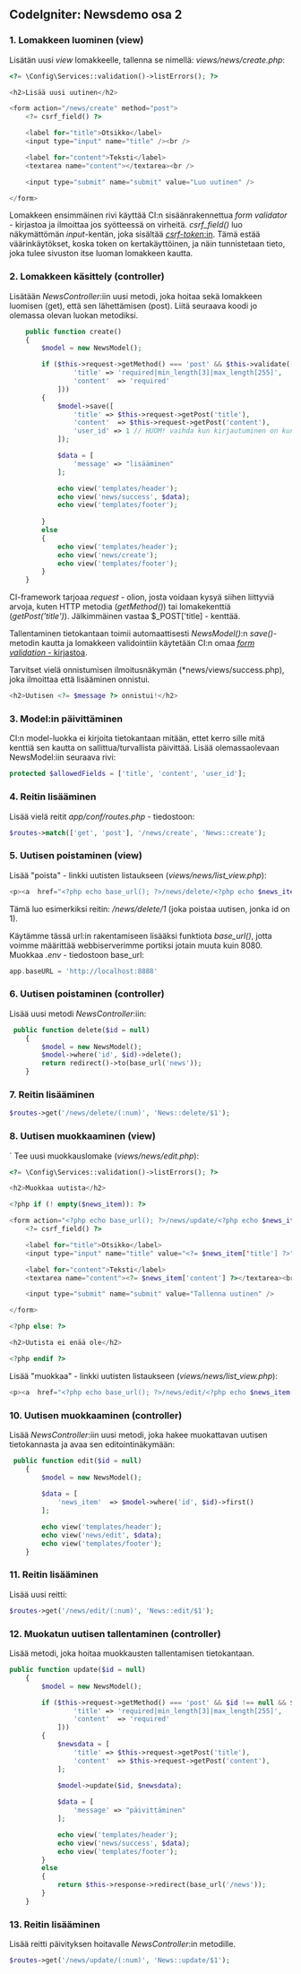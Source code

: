 ## CodeIgniter: Newsdemo osa 2

### 1. Lomakkeen luominen (view)

Lisätän uusi *view* lomakkeelle, tallenna se nimellä: *views/news/create.php*:

```php
<?= \Config\Services::validation()->listErrors(); ?>

<h2>Lisää uusi uutinen</h2>

<form action="/news/create" method="post">
    <?= csrf_field() ?>

    <label for="title">Otsikko</label>
    <input type="input" name="title" /><br />

    <label for="content">Teksti</label>
    <textarea name="content"></textarea><br />

    <input type="submit" name="submit" value="Luo uutinen" />

</form>
```

Lomakkeen ensimmäinen rivi käyttää CI:n sisäänrakennettua *form validator* - kirjastoa ja ilmoittaa jos syötteessä on virheitä. *csrf_field()* luo näkymättömän *input*-kentän, joka sisältää [*csrf-token*:in](https://portswigger.net/web-security/csrf). Tämä estää väärinkäytökset, koska token on kertakäyttöinen, ja näin tunnistetaan tieto, joka tulee sivuston itse luoman lomakkeen kautta.

### 2. Lomakkeen käsittely (controller)

Lisätään *NewsController*:iin uusi metodi, joka hoitaa sekä lomakkeen luomisen (get), että sen lähettämisen (post). Liitä seuraava koodi jo olemassa olevan luokan metodiksi.

```php
    public function create()
    {
        $model = new NewsModel();

        if ($this->request->getMethod() === 'post' && $this->validate([
                'title' => 'required|min_length[3]|max_length[255]',
                'content'  => 'required'
            ]))
        {
            $model->save([
                'title' => $this->request->getPost('title'),
                'content'  => $this->request->getPost('content'),
                'user_id' => 1 // HUOM! vaihda kun kirjautuminen on kunnossa!
            ]);

            $data = [
                'message' => "lisääminen"
            ];

            echo view('templates/header');
            echo view('news/success', $data);
            echo view('templates/footer');
 
        }
        else
        {
            echo view('templates/header');
            echo view('news/create');
            echo view('templates/footer');
        }
    }
```

CI-framework tarjoaa *request* - olion, josta voidaan kysyä siihen liittyviä arvoja, kuten HTTP metodia (*getMethod()*) tai lomakekenttiä (*getPost('title')*). Jälkimmäinen vastaa $_POST['title] - kenttää.

Tallentaminen tietokantaan toimii automaattisesti *NewsModel()*:n *save()*-metodin kautta ja lomakkeen validointiin käytetään CI:n omaa [*form validation* - kirjastoa](https://codeigniter.com/user_guide/libraries/validation.html).

Tarvitset vielä onnistumisen ilmoitusnäkymän (*news/views/success.php), joka ilmoittaa että lisääminen onnistui.

```php
<h2>Uutisen <?= $message ?> onnistui!</h2>
```

### 3. Model:in päivittäminen

CI:n model-luokka ei kirjoita tietokantaan mitään, ettet kerro sille mitä kenttiä sen kautta on sallittua/turvallista päivittää. Lisää olemassaolevaan NewsModel:iin seuraava rivi:

```php
protected $allowedFields = ['title', 'content', 'user_id'];
```

### 4. Reitin lisääminen

Lisää vielä reitit *app/conf/routes.php* - tiedostoon:

```php
$routes->match(['get', 'post'], '/news/create', 'News::create');
```

### 5. Uutisen poistaminen (view)

Lisää "poista" - linkki uutisten listaukseen (*views/news/list_view.php*):

```php
<p><a  href="<?php echo base_url(); ?>/news/delete/<?php echo $news_item['id']; ?>">Poista uutinen</a></p>
 ```

Tämä luo esimerkiksi reitin: */news/delete/1* (joka poistaa uutisen, jonka id on 1).

Käytämme tässä url:in rakentamiseen lisääksi funktiota *base_url()*, jotta voimme määrittää webbiserverimme portiksi jotain muuta kuin 8080. Muokkaa *.env* - tiedostoon base_url:

```php
app.baseURL = 'http://localhost:8888'
```

### 6. Uutisen poistaminen (controller)

Lisää uusi metodi *NewsController*:iin:

```php
 public function delete($id = null)
    {
        $model = new NewsModel();
        $model->where('id', $id)->delete();
        return redirect()->to(base_url('news'));
    }
```

### 7. Reitin lisääminen

```php
$routes->get('/news/delete/(:num)', 'News::delete/$1');
```

### 8. Uutisen muokkaaminen (view)
`
Tee uusi muokkauslomake (*views/news/edit.php*):

```php
<?= \Config\Services::validation()->listErrors(); ?>

<h2>Muokkaa uutista</h2>

<?php if (! empty($news_item)): ?>

<form action="<?php echo base_url(); ?>/news/update/<?php echo $news_item['id']; ?>" method="post">
    <?= csrf_field() ?>

    <label for="title">Otsikko</label>
    <input type="input" name="title" value="<?= $news_item['title'] ?>"/><br />

    <label for="content">Teksti</label>
    <textarea name="content"><?= $news_item['content'] ?></textarea><br />

    <input type="submit" name="submit" value="Tallenna uutinen" />

</form>

<?php else: ?>

<h2>Uutista ei enää ole</h2>

<?php endif ?>
```

Lisää "muokkaa" - linkki uutisten listaukseen (*views/news/list_view.php*):

```php
<p><a  href="<?php echo base_url(); ?>/news/edit/<?php echo $news_item['id']; ?>">Muokkaa uutista</a></p>
```

### 10. Uutisen muokkaaminen (controller)

Lisää *NewsController*:iin uusi metodi, joka hakee muokattavan uutisen tietokannasta ja avaa sen editointinäkymään:

```php
 public function edit($id = null)
    {
        $model = new NewsModel();
 
        $data = [
            'news_item'  => $model->where('id', $id)->first()
        ];

        echo view('templates/header');
        echo view('news/edit', $data);
        echo view('templates/footer');
    }
```

### 11. Reitin lisääminen

Lisää uusi reitti:

```php
$routes->get('/news/edit/(:num)', 'News::edit/$1');
```

### 12. Muokatun uutisen tallentaminen (controller)

Lisää metodi, joka hoitaa muokkausten tallentamisen tietokantaan.

```php
public function update($id = null)
    {
        $model = new NewsModel();

        if ($this->request->getMethod() === 'post' && $id !== null && $this->validate([
                'title' => 'required|min_length[3]|max_length[255]',
                'content'  => 'required'
            ]))
        {
            $newsdata = [
                'title' => $this->request->getPost('title'),
                'content'  => $this->request->getPost('content'),
            ];
            
            $model->update($id, $newsdata);

            $data = [
                'message' => "päivittäminen"
            ];

            echo view('templates/header');
            echo view('news/success', $data);
            echo view('templates/footer');
        }
        else
        {
            return $this->response->redirect(base_url('/news'));
        }
    }
```

### 13. Reitin lisääminen

Lisää reitti päivityksen hoitavalle *NewsController*:in metodille.

```php
$routes->get('/news/update/(:num)', 'News::update/$1');
```